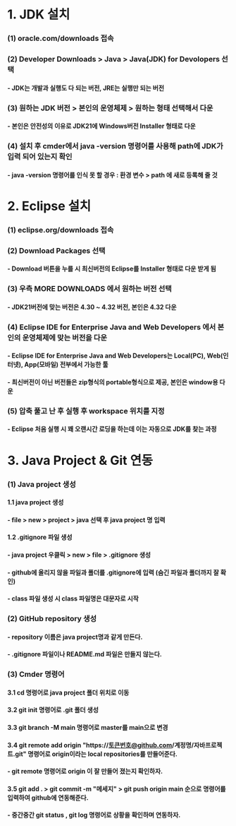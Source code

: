 # 1. JDK 설치
### (1) oracle.com/downloads 접속
### (2) Developer Downloads > Java > Java(JDK) for Devolopers 선택
#### - JDK는 개발과 실행도 다 되는 버전, JRE는 실행만 되는 버전
### (3) 원하는 JDK 버전 > 본인의 운영체제 > 원하는 형태 선택해서 다운 
#### - 본인은 안전성의 이유로 JDK21에 Windows버전 Installer 형태로 다운
### (4) 설치 후 cmder에서 java -version 명령어를 사용해 path에 JDK가 입력 되어 있는지 확인 
#### - java -version 명령어를 인식 못 할 경우 : 환경 변수 > path 에 새로 등록해 줄 것

# 2. Eclipse 설치
### (1) eclipse.org/downloads 접속
### (2) Download Packages 선택 
#### - Download 버튼을 누를 시 최신버전의 Eclipse를 Installer 형태로 다운 받게 됨
### (3) 우측 MORE DOWNLOADS 에서 원하는 버전 선택
#### - JDK21버전에 맞는 버전은 4.30 ~ 4.32 버전, 본인은 4.32 다운
### (4) Eclipse IDE for Enterprise Java and Web Developers 에서 본인의 운영체제에 맞는 버전을 다운
#### - Eclipse IDE for Enterprise Java and Web Developers는 Local(PC), Web(인터넷), App(모바일) 전부에서 가능한 툴
#### - 최신버전이 아닌 버전들은 zip형식의 portable형식으로 제공, 본인은 window용 다운
### (5) 압축 풀고 난 후 실행 후 workspace 위치를 지정
#### - Eclipse 처음 실행 시 꽤 오랜시간 로딩을 하는데 이는 자동으로 JDK를 찾는 과정

# 3. Java Project & Git 연동
### (1) Java project 생성
#### 1.1 java project 생성
#### - file > new > project > java 선택 후 java project 명 입력
#### 1.2 .gitignore 파일 생성
#### - java project 우클릭 > new > file > .gitignore 생성
#### - github에 올리지 않을 파일과 폴더를 .gitignore에 입력 (숨긴 파일과 폴더까지 잘 확인)
#### - class 파일 생성 시 class 파일명은 대문자로 시작

### (2) GitHub repository 생성
#### - repository 이름은 java project명과 같게 만든다.
#### - .gitignore 파일이나 README.md 파일은 만들지 않는다.

### (3) Cmder 명령어
#### 3.1 cd 명령어로 java project 폴더 위치로 이동
#### 3.2 git init 명령어로 .git 폴더 생성
#### 3.3 git branch -M main 명령어로 master를 main으로 변경
#### 3.4 git remote add origin "https://토큰번호@github.com/계정명/자바프로젝트.git" 명령어로 origin이라는 local repositories를 만들어준다.
#### - git remote 명령어로 origin 이 잘 만들어 졌는지 확인하자.
#### 3.5 git add . > git commit -m "메세지" > git push origin main 순으로 명령어를 입력하여 github에 연동해준다.
#### - 중간중간 git status , git log 명령어로 상황을 확인하며 연동하자.

